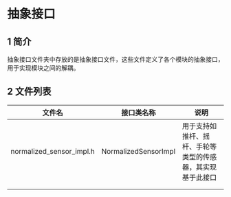 # 抽象接口

## 1 简介

抽象接口文件夹中存放的是抽象接口文件，这些文件定义了各个模块的抽象接口，用于实现模块之间的解耦。

## 2 文件列表

| 文件名 | 接口类名称 | 说明 |
| :----: | :----: | ------ |
| normalized_sensor_impl.h | NormalizedSensorImpl | 用于支持如推杆、摇杆、手轮等类型的传感器，其实现基于此接口 |
|                          |                      |                                                            |
|                          |                      |                                                            |
